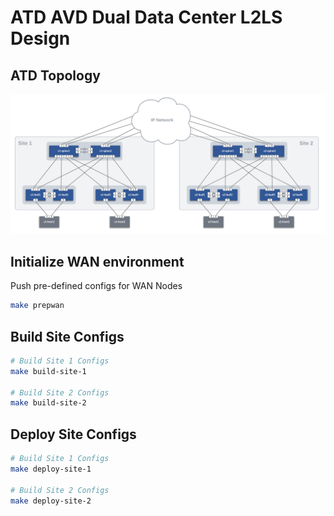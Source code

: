 # ATD AVD Dual Data Center L2LS Design

## ATD Topology

![ATD L2LS Topo](images/atd-avd-dual-dc-l2ls-topo.png)

## Initialize WAN environment

Push pre-defined configs for WAN Nodes

``` bash
make prepwan
```

## Build Site Configs

``` bash
# Build Site 1 Configs
make build-site-1

# Build Site 2 Configs
make build-site-2
```

## Deploy Site Configs

``` bash
# Build Site 1 Configs
make deploy-site-1

# Build Site 2 Configs
make deploy-site-2
```